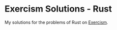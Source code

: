 # Exercism Solutions - Rust

My solutions for the problems of Rust on [Exercism](https://exercism.org).
